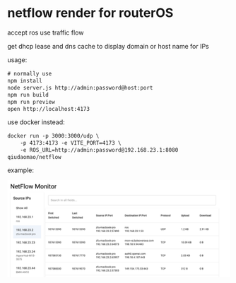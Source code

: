 # netflow render for routerOS

accept ros use traffic flow

get dhcp lease and dns cache to display domain or host name for IPs

usage:

```shell
# normally use
npm install
node server.js http://admin:password@host:port
npm run build
npm run preview
open http://localhost:4173
```

use docker instead:

```shell
docker run -p 3000:3000/udp \
	-p 4173:4173 -e VITE_PORT=4173 \
	-e ROS_URL=http://admin:password@192.168.23.1:8080 qiudaomao/netflow
```

example:

![](resources/netflow.png)
